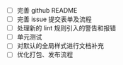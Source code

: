 
- [ ] 完善 github README
- [ ] 完善 issue 提交表单及流程
- [ ] 处理新的 lint 规则引入的警告和报错
- [ ] 单元测试
- [ ] 对默认的全局样式进行文档补充
- [ ] 优化打包、发布流程